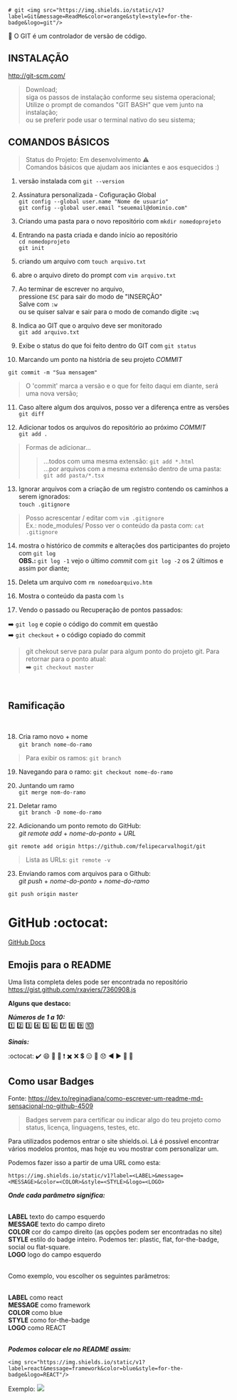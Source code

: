     # git <img src="https://img.shields.io/static/v1?label=Git&message=ReadMe&color=orange&style=style=for-the-badge&logo=git"/>

:pushpin: O GIT é um controlador de versão de código.


## INSTALAÇÃO

http://git-scm.com/
> Download; <br>
> siga os passos de instalação conforme seu sistema operacional; <br>
> Utilize o prompt de comandos "GIT BASH" que vem junto na instalação; <br>
> ou se preferir pode usar o terminal nativo do seu sistema;

## COMANDOS BÁSICOS

> Status do Projeto: Em desenvolvimento :warning: <br>
Comandos básicos que ajudam aos iniciantes e aos esquecidos :)

1) versão instalada com `git --version`

2) Assinatura personalizada - Cofiguração Global <br>
`git config --global user.name "Nome de usuario"` <br>
`git config --global user.email "seuemail@dominio.com"`

3) Criando uma pasta para o novo repositório com `mkdir nomedoprojeto`

4) Entrando na pasta criada e dando início ao repositório <br>
`cd nomedoprojeto` <br>
`git init`

5) criando um arquivo com `touch arquivo.txt`

6) abre o arquivo direto do prompt com `vim arquivo.txt`

7) Ao terminar de escrever no arquivo, <br>
pressione `ESC` para sair do modo de "INSERÇÃO" <br>
Salve com `:w` <br>
ou se quiser salvar e sair para o modo de comando digite `:wq`

8) Indica ao GIT que o arquivo deve ser monitorado <br>
`git add arquivo.txt`

9) Exibe o status do que foi feito dentro do GIT com `git status`

10) Marcando um ponto na história de seu projeto *COMMIT* 
```
git commit -m "Sua mensagem"
```
> O 'commit' marca a versão e o que for feito daqui em diante, será uma nova versão;

11) Caso altere algum dos arquivos, posso ver a diferença entre as versões <br>
`git diff`

12) Adicionar todos os arquivos do repositório ao próximo *COMMIT* <br>
`git add .`
> Formas de adicionar... <br>
>> ...todos com uma mesma extensão: `git add *.html` <br>
>> ...por arquivos com a mesma extensão dentro de uma pasta: `git add pasta/*.tsx` <br>

13) Ignorar arquivos com a criação de um registro contendo os caminhos a serem ignorados:<br>
`touch .gitignore`
> Posso acrescentar / editar com `vim .gitignore` <br>
> Ex.: node_modules/
> Posso ver o conteúdo da pasta com: `cat .gitignore` <br>

14) mostra o histórico de *commits* e alterações dos participantes do projeto com `git log` <br>
**OBS.:** `git log -1` vejo o último *commit* com `git log -2` os 2 últimos e assim por diante; <br>

15) Deleta um arquivo com `rm nomedoarquivo.htm`

16) Mostra o conteúdo da pasta com `ls` 

17) Vendo o passado ou Recuperação de pontos passados: <br>

➡️ `git log` e copie o código do commit em questão <br>
➡️ `git checkout` + o código copiado do commit <br>
> git chekout serve para pular para algum ponto do projeto git.
> Para retornar para o ponto atual: <br>
➡️ `git checkout master`
<br>
<h2>Ramificação</h2>
<br>

18) Cria ramo novo + nome <br>
`git branch nome-do-ramo`
> Para exibir os ramos: `git branch`<br>

19) Navegando para o ramo: ` git checkout nome-do-ramo `

20) Juntando um ramo <br>
`git merge nom-do-ramo`

21) Deletar ramo <br>
`git branch -D nome-do-ramo`

22) Adicionando um ponto remoto do GitHub:
<br> *git* *remote* *add* + *nome-do-ponto* + *URL* <br>
```
git remote add origin https://github.com/felipecarvalhogit/git
```
> Lista as URLs: `git remote -v`

23) Enviando ramos com arquivos para o Github:<br>
*git* *push* + *nome-do-ponto* + *nome-do-ramo*
```
git push origin master
```

# GitHub :octocat:
[GitHub Docs](https://docs.github.com/pt/github/writing-on-github/basic-writing-and-formatting-syntax)

## Emojis para o README
Uma lista completa deles pode ser encontrada no repositório <br>
https://gist.github.com/rxaviers/7360908.js

**Alguns que destaco:** <br>

***Números de 1 a 10:***<br>
1️⃣ 2️⃣ 3️⃣ 4️⃣ 5️⃣ 6️⃣ 7️⃣ 8️⃣ 9️⃣ 🔟

***Sinais:***

:octocat: ✔️ 😄 🏁 🔴 ❗ ✖️ ❌ 💲 😑 💬 😞 ◀️ ▶️ 🔽 🔼 


## Como usar Badges
Fonte: https://dev.to/reginadiana/como-escrever-um-readme-md-sensacional-no-github-4509
> Badges servem para certificar ou indicar algo do teu projeto como status, licença, linguagens, testes, etc.<br>

Para utilizados podemos entrar o site shields.oi. Lá é possível encontrar vários modelos prontos, mas hoje eu vou mostrar com personalizar um.<br>

Podemos fazer isso a partir de uma URL como esta:<br>

```
https://img.shields.io/static/v1?label=<LABEL>&message=<MESSAGE>&color=<COLOR>&style=<STYLE>&logo=<LOGO>
```

***Onde cada parâmetro significa:*** <br><br>

**LABEL** texto do campo esquerdo <br>
**MESSAGE** texto do campo direto <br>
**COLOR** cor do campo direito (as opções podem ser encontradas no site) <br>
**STYLE** estilo do badge inteiro. Podemos ter: plastic, flat, for-the-badge, social ou flat-square. <br>
**LOGO** logo do campo esquerdo <br><br>

Como exemplo, vou escolher os seguintes parâmetros: <br><br>

**LABEL** como react <br>
**MESSAGE** como framework <br>
**COLOR** como blue <br>
**STYLE** como for-the-badge <br>
**LOGO** como REACT <br><br>

***Podemos colocar ele no README assim:***
```
<img src="https://img.shields.io/static/v1?label=react&message=framework&color=blue&style=for-the-badge&logo=REACT"/>
```
Exemplo: <img src="https://img.shields.io/static/v1?label=react&message=framework&color=blue&style=for-the-badge&logo=REACT"/><br>
  

    

